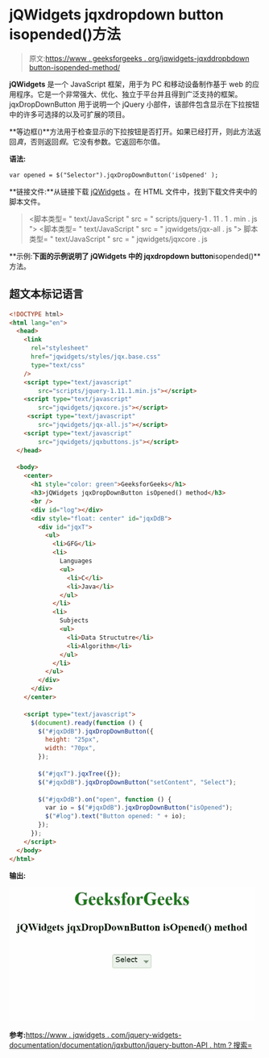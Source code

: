 # jQWidgets jqxdropdown button isopended()方法

> 原文:[https://www . geeksforgeeks . org/jqwidgets-jqxddropbdown button-isopended-method/](https://www.geeksforgeeks.org/jqwidgets-jqxdropdownbutton-isopened-method/)

**jQWidgets** 是一个 JavaScript 框架，用于为 PC 和移动设备制作基于 web 的应用程序。它是一个非常强大、优化、独立于平台并且得到广泛支持的框架。jqxDropDownButton 用于说明一个 jQuery 小部件，该部件包含显示在下拉按钮中的许多可选择的以及可扩展的项目。

**等边框()**方法用于检查显示的下拉按钮是否打开。如果已经打开，则此方法返回*真*，否则返回*假*。它没有参数。它返回布尔值。

**语法:**

```html
var opened = $("Selector").jqxDropDownButton('isOpened' ); 
```

**链接文件:**从链接下载 [jQWidgets](https://www.jqwidgets.com/download/) 。在 HTML 文件中，找到下载文件夹中的脚本文件。

> <link rel="”stylesheet”" href="”jqwidgets/styles/jqx.base.css”" type="”text/css”">
> <脚本类型= " text/JavaScript " src = " scripts/jquery-1 . 11 . 1 . min . js "></脚本>
> <脚本类型= " text/JavaScript " src = " jqwidgets/jqx-all . js "></脚本>
> 脚本类型= " text/JavaScript " src = " jqwidgets/jqxcore . js

**示例:**下面的示例说明了 jQWidgets 中的 jqxdropdown button**isopended()**方法。

## 超文本标记语言

```html
<!DOCTYPE html>
<html lang="en">
  <head>
    <link
      rel="stylesheet"
      href="jqwidgets/styles/jqx.base.css"
      type="text/css"
    />
    <script type="text/javascript" 
        src="scripts/jquery-1.11.1.min.js"></script>
    <script type="text/javascript" 
        src="jqwidgets/jqxcore.js"></script>
     <script type="text/javascript" 
        src="jqwidgets/jqx-all.js"></script>
    <script type="text/javascript" 
        src="jqwidgets/jqxbuttons.js"></script>
  </head>

  <body>
    <center>
      <h1 style="color: green">GeeksforGeeks</h1>
      <h3>jQWidgets jqxDropDownButton isOpened() method</h3>
      <br />
      <div id="log"></div>
      <div style="float: center" id="jqxDdB">
        <div id="jqxT">
          <ul>
            <li>GFG</li>
            <li>
              Languages
              <ul>
                <li>C</li>
                <li>Java</li>
              </ul>
            </li>
            <li>
              Subjects
              <ul>
                <li>Data Structutre</li>
                <li>Algorithm</li>
              </ul>
            </li>
          </ul>
        </div>
      </div>
    </center>

    <script type="text/javascript">
      $(document).ready(function () {
        $("#jqxDdB").jqxDropDownButton({
          height: "25px",
          width: "70px",
        });

        $("#jqxT").jqxTree({});
        $("#jqxDdB").jqxDropDownButton("setContent", "Select");

        $("#jqxDdB").on("open", function () {
          var io = $("#jqxDdB").jqxDropDownButton("isOpened");
          $("#log").text("Button opened: " + io);
        });
      });
    </script>
  </body>
</html>
```

**输出:**

![](img/1cf1d1f08216734aa4c6095507c4d678.png)

**参考:**[https://www . jqwidgets . com/jquery-widgets-documentation/documentation/jqxbutton/jquery-button-API . htm？搜索=](https://www.jqwidgets.com/jquery-widgets-documentation/documentation/jqxbutton/jquery-button-api.htm?search=)